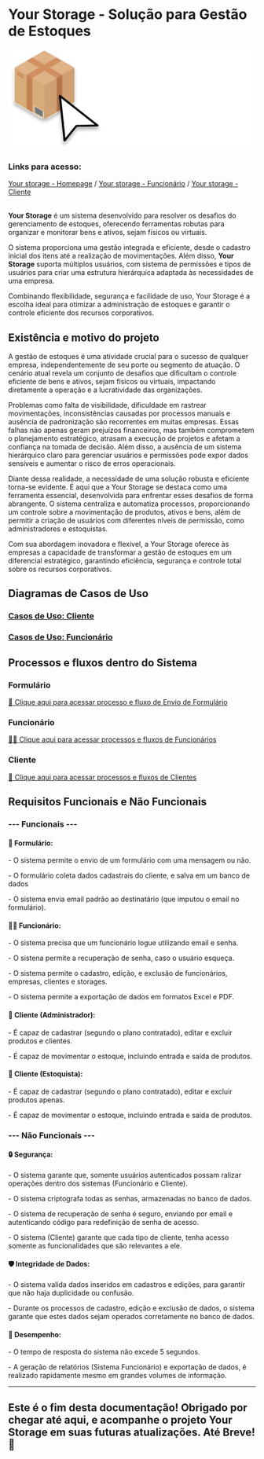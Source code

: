 <h1>Your Storage - Solução para Gestão de Estoques</h1>

<img src='./homepage/src/images/Logo.svg'/>

<div>
    <h3>Links para acesso:</h3>
    <a href='https://www.yourstorage.x10.mx/homepage/' target='_blank'>Your storage - Homepage</a> / 
    <a href='https://www.yourstorage.x10.mx/funcionario/' target='_blank'>Your storage - Funcionário</a> / 
    <a href='https://www.yourstorage.x10.mx/cliente/login/' target='_blank'>Your storage - Cliente</a>
</div>

<br>
<p><b>Your Storage</b> é um sistema desenvolvido para resolver os desafios do gerenciamento de estoques, oferecendo ferramentas robutas para organizar e monitorar bens e ativos, sejam físicos ou virtuais.</p>

<p>O sistema proporciona uma gestão integrada e eficiente, desde o cadastro inicial dos itens até a realização de movimentações. Além disso, <b>Your Storage</b> suporta múltiplos usuários, com sistema de permissões e tipos de usuários para criar uma estrutura hierárquica adaptada às necessidades de uma empresa.</p>

<p>Combinando flexibilidade, segurança e facilidade de uso, Your Storage é a escolha ideal para otimizar a administração de estoques e garantir o controle eficiente dos recursos corporativos.</p>


<h2>Existência e motivo do projeto</h2>

<p>A gestão de estoques é uma atividade crucial para o sucesso de qualquer empresa, independentemente de seu porte ou segmento de atuação. O cenário atual revela um conjunto de desafios que dificultam o controle eficiente de bens e ativos, sejam físicos ou virtuais, impactando diretamente a operação e a lucratividade das organizações.

Problemas como falta de visibilidade, dificuldade em rastrear movimentações, inconsistências causadas por processos manuais e ausência de padronização são recorrentes em muitas empresas. Essas falhas não apenas geram prejuízos financeiros, mas também comprometem o planejamento estratégico, atrasam a execução de projetos e afetam a confiança na tomada de decisão. Além disso, a ausência de um sistema hierárquico claro para gerenciar usuários e permissões pode expor dados sensíveis e aumentar o risco de erros operacionais.

Diante dessa realidade, a necessidade de uma solução robusta e eficiente torna-se evidente. É aqui que a Your Storage se destaca como uma ferramenta essencial, desenvolvida para enfrentar esses desafios de forma abrangente. O sistema centraliza e automatiza processos, proporcionando um controle sobre a movimentação de produtos, ativos e bens, além de permitir a criação de usuários com diferentes níveis de permissão, como administradores e estoquistas.

Com sua abordagem inovadora e flexível, a Your Storage oferece às empresas a capacidade de transformar a gestão de estoques em um diferencial estratégico, garantindo eficiência, segurança e controle total sobre os recursos corporativos.</p>

<h2>Diagramas de Casos de Uso</h2>


<h3><a href='https://drive.google.com/drive/folders/13CWh8DLOfqSiTxicT4c0sElIxTnFvuTt?usp=sharing' target="_blank">Casos de Uso: Cliente</a></h3>


<a href='https://drive.google.com/drive/folders/1sPMHAmVBec5f9IZobbl5DtJP6rTAr2Cy?usp=sharing' target="_blank">
    <h3>Casos de Uso: Funcionário</h3>
</a>

<h2>Processos e fluxos dentro do Sistema</h2>

<h3>Formulário</h3>

<a href='https://www.yourstorage.x10.mx/fluxogramas/Formul%C3%A1rio/fluxo.html'> 📜 Clique aqui para acessar processo e fluxo de Envio de Formulário</a>

<h3>Funcionário</h3>

<a href='https://www.yourstorage.x10.mx/fluxogramas/Funcion%C3%A1rio/fluxo.html'> 👨‍💼 Clique aqui para acessar processos e fluxos de Funcionários</a>

<h3>Cliente</h3>

<a href='https://www.yourstorage.x10.mx/fluxogramas/Cliente/fluxo.html'> 🤝 Clique aqui para acessar processos e fluxos de Clientes</a>

<h2>Requisitos Funcionais e Não Funcionais</h2>

<h3>--- Funcionais ---</h3>

<h4> 📜 Formulário:</h4>

<p>- O sistema permite o envio de um formulário com uma mensagem ou não.</p>
<p>- O formulário coleta dados cadastrais do cliente, e salva em um banco de dados</p>
<p>- O sistema envia email padrão ao destinatário (que imputou o email no formulário).</p>

<h4> 👨‍💼 Funcionário:</h4>

<p>- O sistema precisa que um funcionário logue utilizando email e senha.</p>
<p>- O sistena permite a recuperação de senha, caso o usuário esqueça.</p>
<p>- O sistema permite o cadastro, edição, e exclusão de funcionários, empresas, clientes e storages.</p>
<p>- O sistema permite a exportação de dados em formatos Excel e PDF.</p>

<h4> 🤝 Cliente (Administrador):</h4>

<p>- É capaz de cadastrar (segundo o plano contratado), editar e excluir produtos e clientes.</p>
<p>- É capaz de movimentar o estoque, incluindo entrada e saída de produtos.</p>

<h4> 🤝 Cliente (Estoquista):</h4>

<p>- É capaz de cadastrar (segundo o plano contratado), editar e excluir produtos apenas.</p>
<p>- É capaz de movimentar o estoque, incluindo entrada e saída de produtos.</p>

<h3>--- Não Funcionais ---</h3>

<h4>🔒 Segurança:</h4>

<p>- O sistema garante que, somente usuários autenticados possam ralizar operações dentro dos sistemas (Funcionário e Cliente).</p>

<p>- O sistema criptografa todas as senhas, armazenadas no banco de dados.</p>

<p>- O sistema de recuperação de senha é seguro, enviando por email e autenticando código para redefinição de senha de acesso.</p>

<p>- O sistema (Cliente) garante que cada tipo de cliente, tenha acesso somente as funcionalidades que são relevantes a ele.</p>

<h4>🛡️ Integridade de Dados:</h4>

<p>- O sistema valida dados inseridos em cadastros e edições, para garantir que não haja duplicidade ou confusão.</p>

<p>- Durante os processos de cadastro, edição e exclusão de dados, o sistema garante que estes dados sejam operados corretamente no banco de dados.</p>

<h4>🚀 Desempenho:</h4>

<p>- O tempo de resposta do sistema não excede 5 segundos.</p>
<p>- A geração de relatórios (Sistema Funcionário) e exportação de dados, é realizado rapidamente mesmo em grandes volumes de informação.</p>

<hr>

<h2>Este é o fim desta documentação! Obrigado por chegar até aqui, e acompanhe o projeto Your Storage em suas futuras atualizações. Até Breve! 👋</h2>